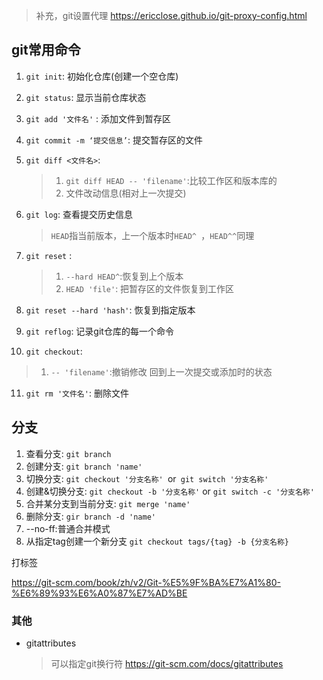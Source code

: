 > 补充，git设置代理 https://ericclose.github.io/git-proxy-config.html

## git常用命令

1. `git init`:
   初始化仓库(创建一个空仓库) 

2. `git status`:
   显示当前仓库状态

3. `git add '文件名'` :
   添加文件到暂存区

4. `git commit -m ‘提交信息’`:
   提交暂存区的文件

5. `git diff <文件名>`:
   
   > 1. `git diff HEAD -- 'filename'`:比较工作区和版本库的
   > 2. 文件改动信息(相对上一次提交)

6. `git log`:
   查看提交历史信息 
   
   > `HEAD`指当前版本，上一个版本时`HEAD^ `，`HEAD^^`同理

7. `git reset` :
   
   > 1. `--hard HEAD^`:恢复到上个版本 
   > 2. `HEAD 'file'`: 把暂存区的文件恢复到工作区

8. `git reset --hard 'hash'`:
   恢复到指定版本

9. `git reflog`:
   记录git仓库的每一个命令

10. `git checkout`:

> 1. `-- 'filename'`:撤销修改 回到上一次提交或添加时的状态

11. `git rm '文件名'`:
    删除文件

## 分支

1. 查看分支: `git branch`
2. 创建分支: `git branch 'name'`
3. 切换分支: `git checkout '分支名称' `or` git switch '分支名称'`
4. 创建&切换分支: `git checkout -b '分支名称'` or `git switch -c '分支名称'`
5. 合并某分支到当前分支: `git merge 'name'`
6. 删除分支: `gir branch -d 'name'`
7. --no-ff:普通合并模式
8. 从指定tag创建一个新分支 `git checkout tags/{tag} -b {分支名称}`



打标签

https://git-scm.com/book/zh/v2/Git-%E5%9F%BA%E7%A1%80-%E6%89%93%E6%A0%87%E7%AD%BE

### 

### 其他

* gitattributes 

  > 可以指定git换行符 https://git-scm.com/docs/gitattributes
